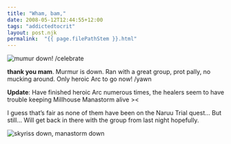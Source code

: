 ```yaml
---
title: "Wham, bam,"
date: 2008-05-12T12:44:55+12:00
tags: "addictedtocrit"
layout: post.njk
permalink:  "{{ page.filePathStem }}.html"
---
```


![mumur down! /celebrate](https://web.archive.org/web/20081014205959im_/http://critaddict.shadyacres.co.nz/assets/location/murmur_down_05april08.jpg#center)

**thank you mam**. Murmur is down. Ran with a great group, prot pally, no mucking around. Only heroic Arc to go now! /yawn

**Update**: Have finished heroic Arc numerous times, the healers seem to have trouble keeping Millhouse Manastorm alive ><

I guess that’s fair as none of them have been on the Naruu Trial  quest… But still… Will get back in there with the group from last night  hopefully.

![skyriss down, manastorm down](https://web.archive.org/web/20081014205959im_/http://critaddict.shadyacres.co.nz/assets/location/skyriss_04april08.jpg#center)

